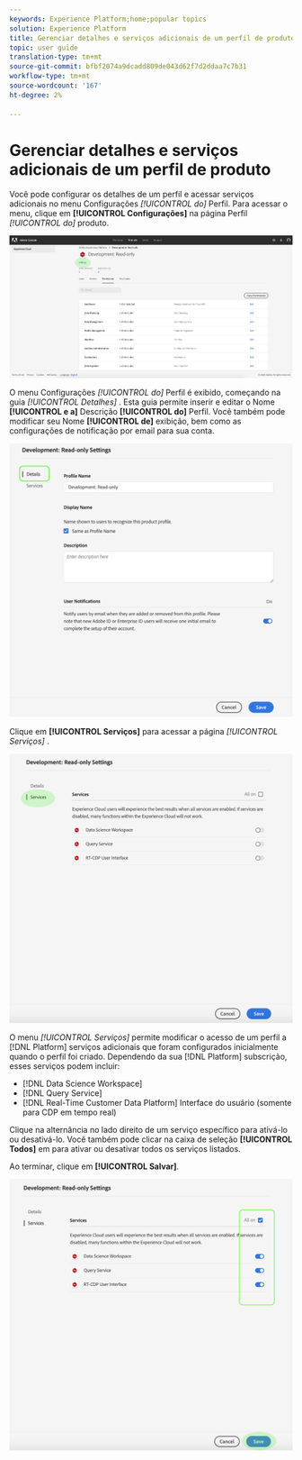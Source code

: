 ```yaml
---
keywords: Experience Platform;home;popular topics
solution: Experience Platform
title: Gerenciar detalhes e serviços adicionais de um perfil de produto
topic: user guide
translation-type: tm+mt
source-git-commit: bfbf2074a9dcadd809de043d62f7d2ddaa7c7b31
workflow-type: tm+mt
source-wordcount: '167'
ht-degree: 2%

---
```



# Gerenciar detalhes e serviços adicionais de um perfil de produto

Você pode configurar os detalhes de um perfil e acessar serviços adicionais no menu Configurações *[!UICONTROL do]* Perfil. Para acessar o menu, clique em **[!UICONTROL Configurações]** na página Perfil *[!UICONTROL do]* produto.

![Configurações de perfil](../images/profile-settings.png)

O menu Configurações *[!UICONTROL do]* Perfil é exibido, começando na guia *[!UICONTROL Detalhes]* . Esta guia permite inserir e editar o Nome **[!UICONTROL e a]** Descrição **[!UICONTROL do]** Perfil. Você também pode modificar seu Nome **[!UICONTROL de]** exibição, bem como as configurações de notificação por email para sua conta.

![edit-details-settings](../images/edit-details-settings.png)

Clique em **[!UICONTROL Serviços]** para acessar a página *[!UICONTROL Serviços]* .

![página de serviços](../images/services-page.png)

O menu *[!UICONTROL Serviços]* permite modificar o acesso de um perfil a [!DNL Platform] serviços adicionais que foram configurados inicialmente quando o perfil foi criado. Dependendo da sua [!DNL Platform] subscrição, esses serviços podem incluir:

- [!DNL Data Science Workspace]
- [!DNL Query Service]
- [!DNL Real-Time Customer Data Platform] Interface do usuário (somente para CDP em tempo real)

Clique na alternância no lado direito de um serviço específico para ativá-lo ou desativá-lo. Você também pode clicar na caixa de seleção **[!UICONTROL Todos]** em para ativar ou desativar todos os serviços listados.

Ao terminar, clique em **[!UICONTROL Salvar]**.

![editar-serviços adicionais](../images/edit-additional-services.png)